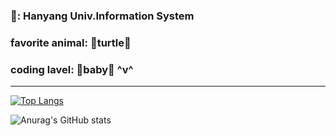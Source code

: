 

### :school:: Hanyang Univ.Information System
### favorite animal: :turtle:turtle:turtle:
### coding lavel: :baby:baby:baby: ^v^



***
[![Top Langs](https://github-readme-stats.vercel.app/api/top-langs/?username=dongwook1214&layout=compact)](https://github.com/dongwook1214/github-readme-stats)

![Anurag's GitHub stats](https://github-readme-stats.vercel.app/api?username=dongwook1214&show_icons=true&theme=radical)
